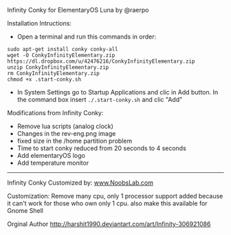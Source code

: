 Infinity Conky for ElementaryOS Luna by @raerpo

Installation Intructions:
- Open a terminal and run this commands in order:

```
sudo apt-get install conky conky-all
wget -O ConkyInfinityElementary.zip https://dl.dropbox.com/u/42476216/ConkyInfinityElementary.zip
unzip ConkyInfinityElementary.zip
rm ConkyInfinityElementary.zip
chmod +x .start-conky.sh
```

- In System Settings go to Startup Applications and clic in Add button. In the command box insert `./.start-conky.sh` and clic "Add"


Modifications from Infinity Conky:
- Remove lua scripts (analog clock)
- Changes in the rev-eng.png image
- fixed size in the /home partition problem
- Time to start conky reduced from 20 seconds to 4 seconds
- Add elementaryOS logo
- Add temperature monitor

---------------------------------------------------------------------------------------------------

Infinity Conky Customized by: www.NoobsLab.com

Customization: Remove many cpu, only 1 processor support added because it can't work for those who own only 1 cpu.
also make this available for Gnome Shell 

Orginal Author
http://harshit1990.deviantart.com/art/Infinity-306921086
